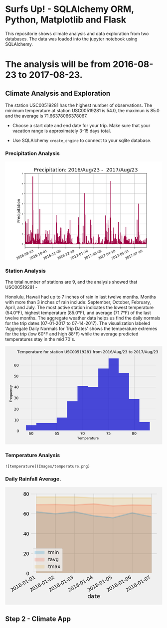 # Surfs Up! - SQLAlchemy ORM, Python, Matplotlib and Flask

This repositorie shows climate analysis and data exploration from two databases.
The data was loaded into the jupyter notebook using SQLAlchemy.


# The analysis will be from 2016-08-23 to 2017-08-23.

## Climate Analysis and Exploration

The station USC00519281 has the highest number of observations.
The minimum temperature at station USC00519281 is 54.0, the maximun is 85.0 and the average is 71.66378066378067.

* Choose a start date and end date for your trip. Make sure that your vacation range is approximately 3-15 days total.

* Use SQLAlchemy `create_engine` to connect to your sqlite database.


### Precipitation Analysis

![precipitation_amounts.png](Output/precipitation_amounts.png)

### Station Analysis

The total number of stations are 9, and the analysis showed that USC00519281 - 

Honolulu, Hawaii had up to 7 inches of rain in last twelve months. Months with more than 3 inches of rain include: September, October, February, April, and July.
The most active station indicates the lowest temperature (54.0°F), highest temperature (85.0°F), and average (71.7°F) of the last twelve months.
The aggregate weather data helps us find the daily normals for the trip dates (07-01-2017 to 07-14-2017). The visualization labeled 'Aggregate Daily Normals for Trip Dates' shows the temperature extremes for the trip (low 60°F and high 88°F) while the average predicted temperatures stay in the mid 70's.


![temperature_results_hist.png](Output/temperature_results_hist.png)



### Temperature Analysis



    ![temperature](Images/temperature.png)

### Daily Rainfall Average.



  ![daily-normals](Images/daily-normals.png)
  
  ## Step 2 - Climate App


